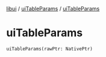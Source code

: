 [libui](../README.md) / [uiTableParams](README.md) / [uiTableParams](ui-table-params.md)

# uiTableParams

`uiTableParams(rawPtr: NativePtr)`

